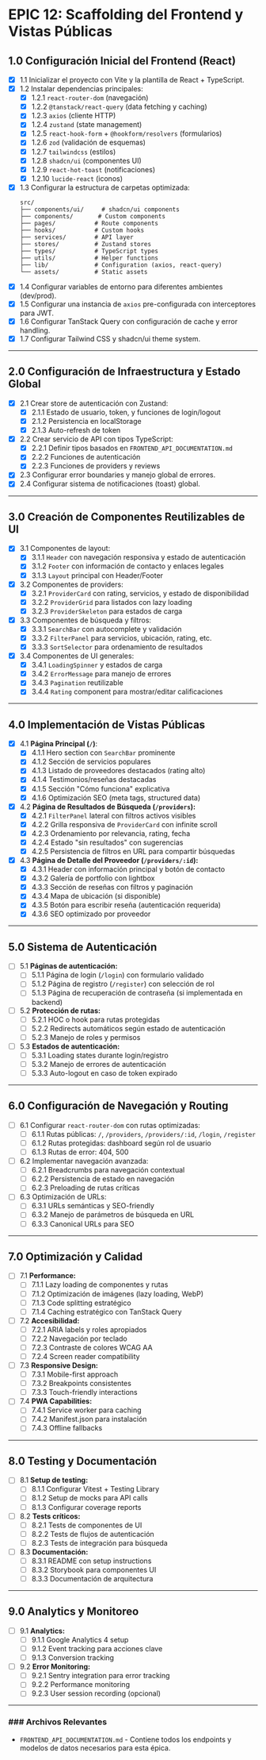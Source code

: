 # EPIC 12: Scaffolding del Frontend y Vistas Públicas

## 1.0 Configuración Inicial del Frontend (React)

- [x] 1.1 Inicializar el proyecto con Vite y la plantilla de React + TypeScript.
- [x] 1.2 Instalar dependencias principales:
  - [x] 1.2.1 `react-router-dom` (navegación)
  - [x] 1.2.2 `@tanstack/react-query` (data fetching y caching)
  - [x] 1.2.3 `axios` (cliente HTTP)
  - [x] 1.2.4 `zustand` (state management)
  - [x] 1.2.5 `react-hook-form` + `@hookform/resolvers` (formularios)
  - [x] 1.2.6 `zod` (validación de esquemas)
  - [x] 1.2.7 `tailwindcss` (estilos)
  - [x] 1.2.8 `shadcn/ui` (componentes UI)
  - [x] 1.2.9 `react-hot-toast` (notificaciones)
  - [x] 1.2.10 `lucide-react` (iconos)
- [x] 1.3 Configurar la estructura de carpetas optimizada:
  ```
  src/
  ├── components/ui/     # shadcn/ui components
  ├── components/       # Custom components
  ├── pages/           # Route components
  ├── hooks/           # Custom hooks
  ├── services/        # API layer
  ├── stores/          # Zustand stores
  ├── types/           # TypeScript types
  ├── utils/           # Helper functions
  ├── lib/             # Configuration (axios, react-query)
  └── assets/          # Static assets
  ```
- [x] 1.4 Configurar variables de entorno para diferentes ambientes (dev/prod).
- [x] 1.5 Configurar una instancia de `axios` pre-configurada con interceptores para JWT.
- [x] 1.6 Configurar TanStack Query con configuración de cache y error handling.
- [x] 1.7 Configurar Tailwind CSS y shadcn/ui theme system.

---

## 2.0 Configuración de Infraestructura y Estado Global

- [x] 2.1 Crear store de autenticación con Zustand:
  - [x] 2.1.1 Estado de usuario, token, y funciones de login/logout
  - [x] 2.1.2 Persistencia en localStorage
  - [x] 2.1.3 Auto-refresh de token
- [x] 2.2 Crear servicio de API con tipos TypeScript:
  - [x] 2.2.1 Definir tipos basados en `FRONTEND_API_DOCUMENTATION.md`
  - [x] 2.2.2 Funciones de autenticación
  - [x] 2.2.3 Funciones de providers y reviews
- [x] 2.3 Configurar error boundaries y manejo global de errores.
- [x] 2.4 Configurar sistema de notificaciones (toast) global.

---

## 3.0 Creación de Componentes Reutilizables de UI

- [x] 3.1 Componentes de layout:
  - [x] 3.1.1 `Header` con navegación responsiva y estado de autenticación
  - [x] 3.1.2 `Footer` con información de contacto y enlaces legales
  - [x] 3.1.3 `Layout` principal con Header/Footer
- [x] 3.2 Componentes de providers:
  - [x] 3.2.1 `ProviderCard` con rating, servicios, y estado de disponibilidad
  - [x] 3.2.2 `ProviderGrid` para listados con lazy loading
  - [x] 3.2.3 `ProviderSkeleton` para estados de carga
- [x] 3.3 Componentes de búsqueda y filtros:
  - [x] 3.3.1 `SearchBar` con autocomplete y validación
  - [x] 3.3.2 `FilterPanel` para servicios, ubicación, rating, etc.
  - [x] 3.3.3 `SortSelector` para ordenamiento de resultados
- [x] 3.4 Componentes de UI generales:
  - [x] 3.4.1 `LoadingSpinner` y estados de carga
  - [x] 3.4.2 `ErrorMessage` para manejo de errores
  - [x] 3.4.3 `Pagination` reutilizable
  - [x] 3.4.4 `Rating` component para mostrar/editar calificaciones

---

## 4.0 Implementación de Vistas Públicas

- [x] 4.1 **Página Principal (`/`)**:
  - [x] 4.1.1 Hero section con `SearchBar` prominente
  - [x] 4.1.2 Sección de servicios populares
  - [x] 4.1.3 Listado de proveedores destacados (rating alto)
  - [x] 4.1.4 Testimonios/reseñas destacadas
  - [x] 4.1.5 Sección "Cómo funciona" explicativa
  - [x] 4.1.6 Optimización SEO (meta tags, structured data)
- [x] 4.2 **Página de Resultados de Búsqueda (`/providers`):**
  - [x] 4.2.1 `FilterPanel` lateral con filtros activos visibles
  - [x] 4.2.2 Grilla responsiva de `ProviderCard` con infinite scroll
  - [x] 4.2.3 Ordenamiento por relevancia, rating, fecha
  - [x] 4.2.4 Estado "sin resultados" con sugerencias
  - [x] 4.2.5 Persistencia de filtros en URL para compartir búsquedas
- [x] 4.3 **Página de Detalle del Proveedor (`/providers/:id`):**
  - [x] 4.3.1 Header con información principal y botón de contacto
  - [x] 4.3.2 Galería de portfolio con lightbox
  - [x] 4.3.3 Sección de reseñas con filtros y paginación
  - [x] 4.3.4 Mapa de ubicación (si disponible)
  - [x] 4.3.5 Botón para escribir reseña (autenticación requerida)
  - [x] 4.3.6 SEO optimizado por proveedor

---

## 5.0 Sistema de Autenticación

- [ ] 5.1 **Páginas de autenticación:**
  - [ ] 5.1.1 Página de login (`/login`) con formulario validado
  - [ ] 5.1.2 Página de registro (`/register`) con selección de rol
  - [ ] 5.1.3 Página de recuperación de contraseña (si implementada en backend)
- [ ] 5.2 **Protección de rutas:**
  - [ ] 5.2.1 HOC o hook para rutas protegidas
  - [ ] 5.2.2 Redirects automáticos según estado de autenticación
  - [ ] 5.2.3 Manejo de roles y permisos
- [ ] 5.3 **Estados de autenticación:**
  - [ ] 5.3.1 Loading states durante login/registro
  - [ ] 5.3.2 Manejo de errores de autenticación
  - [ ] 5.3.3 Auto-logout en caso de token expirado

---

## 6.0 Configuración de Navegación y Routing

- [ ] 6.1 Configurar `react-router-dom` con rutas optimizadas:
  - [ ] 6.1.1 Rutas públicas: `/`, `/providers`, `/providers/:id`, `/login`, `/register`
  - [ ] 6.1.2 Rutas protegidas: dashboard según rol de usuario
  - [ ] 6.1.3 Rutas de error: 404, 500
- [ ] 6.2 Implementar navegación avanzada:
  - [ ] 6.2.1 Breadcrumbs para navegación contextual
  - [ ] 6.2.2 Persistencia de estado en navegación
  - [ ] 6.2.3 Preloading de rutas críticas
- [ ] 6.3 Optimización de URLs:
  - [ ] 6.3.1 URLs semánticas y SEO-friendly
  - [ ] 6.3.2 Manejo de parámetros de búsqueda en URL
  - [ ] 6.3.3 Canonical URLs para SEO

---

## 7.0 Optimización y Calidad

- [ ] 7.1 **Performance:**
  - [ ] 7.1.1 Lazy loading de componentes y rutas
  - [ ] 7.1.2 Optimización de imágenes (lazy loading, WebP)
  - [ ] 7.1.3 Code splitting estratégico
  - [ ] 7.1.4 Caching estratégico con TanStack Query
- [ ] 7.2 **Accesibilidad:**
  - [ ] 7.2.1 ARIA labels y roles apropiados
  - [ ] 7.2.2 Navegación por teclado
  - [ ] 7.2.3 Contraste de colores WCAG AA
  - [ ] 7.2.4 Screen reader compatibility
- [ ] 7.3 **Responsive Design:**
  - [ ] 7.3.1 Mobile-first approach
  - [ ] 7.3.2 Breakpoints consistentes
  - [ ] 7.3.3 Touch-friendly interactions
- [ ] 7.4 **PWA Capabilities:**
  - [ ] 7.4.1 Service worker para caching
  - [ ] 7.4.2 Manifest.json para instalación
  - [ ] 7.4.3 Offline fallbacks

---

## 8.0 Testing y Documentación

- [ ] 8.1 **Setup de testing:**
  - [ ] 8.1.1 Configurar Vitest + Testing Library
  - [ ] 8.1.2 Setup de mocks para API calls
  - [ ] 8.1.3 Configurar coverage reports
- [ ] 8.2 **Tests críticos:**
  - [ ] 8.2.1 Tests de componentes de UI
  - [ ] 8.2.2 Tests de flujos de autenticación
  - [ ] 8.2.3 Tests de integración para búsqueda
- [ ] 8.3 **Documentación:**
  - [ ] 8.3.1 README con setup instructions
  - [ ] 8.3.2 Storybook para componentes UI
  - [ ] 8.3.3 Documentación de arquitectura

---

## 9.0 Analytics y Monitoreo

- [ ] 9.1 **Analytics:**
  - [ ] 9.1.1 Google Analytics 4 setup
  - [ ] 9.1.2 Event tracking para acciones clave
  - [ ] 9.1.3 Conversion tracking
- [ ] 9.2 **Error Monitoring:**
  - [ ] 9.2.1 Sentry integration para error tracking
  - [ ] 9.2.2 Performance monitoring
  - [ ] 9.2.3 User session recording (opcional)

---

### ### Archivos Relevantes

- `FRONTEND_API_DOCUMENTATION.md` - Contiene todos los endpoints y modelos de datos necesarios para esta épica.